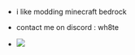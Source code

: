 - i like modding minecraft bedrock
- contact me on discord : wh8te

- 
  ![](https://komarev.com/ghpvc/?username=WhiteOnGithub)



